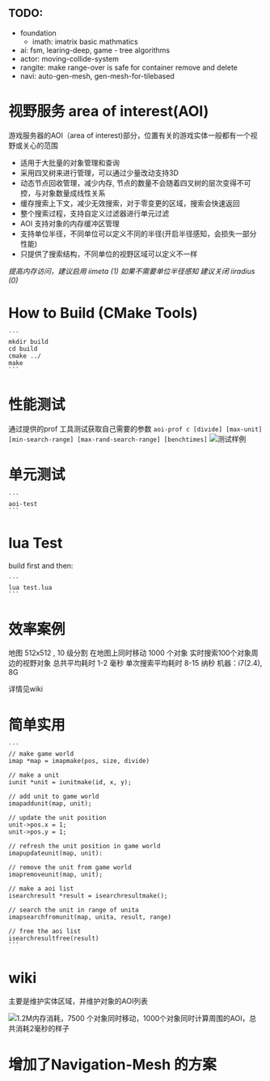 ## TODO:
* foundation
    - imath: imatrix basic mathmatics
* ai: fsm, learing-deep, game - tree algorithms
* actor: moving-collide-system
* rangite: make range-over is safe for container remove and delete
* navi: auto-gen-mesh, gen-mesh-for-tilebased

# 视野服务 area of interest(AOI)
游戏服务器的AOI（area of interest)部分，位置有关的游戏实体一般都有一个视野或关心的范围
 
* 适用于大批量的对象管理和查询
* 采用四叉树来进行管理，可以通过少量改动支持3D
* 动态节点回收管理，减少内存, 节点的数量不会随着四叉树的层次变得不可控，与对象数量成线性关系
* 缓存搜索上下文，减少无效搜索，对于零变更的区域，搜索会快速返回
* 整个搜索过程，支持自定义过滤器进行单元过滤
* AOI 支持对象的内存缓冲区管理
* 支持单位半径，不同单位可以定义不同的半径(开启半径感知，会损失一部分性能)
* 只提供了搜索结构，不同单位的视野区域可以定义不一样

*提高内存访问，建议启用 iimeta (1)*
*如果不需要单位半径感知 建议关闭 iiradius (0)*

# How to Build (CMake Tools)

    ```
    mkdir build
    cd build
    cmake ../
    make
    ```

# 性能测试
通过提供的prof 工具测试获取自己需要的参数
    ```
    aoi-prof c [divide] [max-unit] [min-search-range] [max-rand-search-range] [benchtimes]
    ```
![测试样例](https://raw.githubusercontent.com/JerryZhou/aoi/master/media/aoi.prof-min.png)

# 单元测试
    ```
    aoi-test
    ```

# lua Test
build first and then:

    ```
    lua test.lua
    ```


# 效率案例
地图 512x512 , 10 级分割
在地图上同时移动 1000 个对象
实时搜索100个对象周边的视野对象
总共平均耗时 1-2 毫秒
单次搜索平均耗时 8-15 纳秒
机器：i7(2.4), 8G

详情见wiki

# 简单实用
    ```
    // make game world
    imap *map = imapmake(pos, size, divide)
 
    // make a unit
    iunit *unit = iunitmake(id, x, y);
 
    // add unit to game world
    imapaddunit(map, unit);
 
    // update the unit position
    unit->pos.x = 1;
    unit->pos.y = 1;
 
    // refresh the unit position in game world
    imapupdateunit(map, unit):
 
    // remove the unit from game world
    imapremoveunit(map, unit);
 
    // make a aoi list
    isearchresult *result = isearchresultmake();
 
    // search the unit in range of unita
    imapsearchfromunit(map, unita, result, range)
 
    // free the aoi list
    isearchresultfree(result)
    ```


# wiki
主要是维护实体区域，并维护对象的AOI列表

![1.2M内存消耗，7500 个对象同时移动，1000个对象同时计算周围的AOI，总共消耗2毫秒的样子](https://raw.githubusercontent.com/JerryZhou/aoi/master/media/aoi.test-min.png)


# 增加了Navigation-Mesh 的方案
